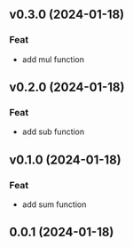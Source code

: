 ## v0.3.0 (2024-01-18)

### Feat

- add mul function

## v0.2.0 (2024-01-18)

### Feat

- add sub function

## v0.1.0 (2024-01-18)

### Feat

- add sum function

## 0.0.1 (2024-01-18)
